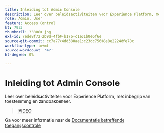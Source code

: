 ```yaml
---
title: Inleiding tot Admin Console
description: Leer over beleidsactiviteiten voor Experience Platform, met inbegrip van toestemming en zandbakbeheer.
role: Admin, User
feature: Access Control
kt: 7923
thumbnail: 333860.jpg
exl-id: 7ede8f72-2b9d-4fb0-b176-c1e31b0e6f6e
source-git-commit: cc7a77c4dd380ae1bc23dc75608e8e2224dfe78c
workflow-type: tm+mt
source-wordcount: '47'
ht-degree: 0%

---
```


# Inleiding tot Admin Console

Leer over beleidsactiviteiten voor Experience Platform, met inbegrip van toestemming en zandbakbeheer.

>[!VIDEO](https://video.tv.adobe.com/v/333860?quality=12&learn=on)

Ga voor meer informatie naar de [Documentatie betreffende toegangscontrole](https://experienceleague.adobe.com/docs/experience-platform/access-control/home.html).